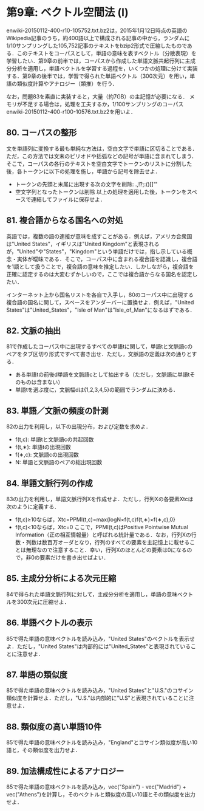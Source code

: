 第9章: ベクトル空間法 (I)
===
enwiki-20150112-400-r10-105752.txt.bz2は，2015年1月12日時点の英語のWikipedia記事のうち，約400語以上で構成される記事の中から，ランダムに1/10サンプリングした105,752記事のテキストをbzip2形式で圧縮したものである．このテキストをコーパスとして，単語の意味を表すベクトル（分散表現）を学習したい．第9章の前半では，コーパスから作成した単語文脈共起行列に主成分分析を適用し，単語ベクトルを学習する過程を，いくつかの処理に分けて実装する．第9章の後半では，学習で得られた単語ベクトル（300次元）を用い，単語の類似度計算やアナロジー（類推）を行う．

なお，問題83を素直に実装すると，大量（約7GB）の主記憶が必要になる． メモリが不足する場合は，処理を工夫するか，1/100サンプリングのコーパスenwiki-20150112-400-r100-10576.txt.bz2を用いよ．

## 80. コーパスの整形
文を単語列に変換する最も単純な方法は，空白文字で単語に区切ることである． ただ，この方法では文末のピリオドや括弧などの記号が単語に含まれてしまう． そこで，コーパスの各行のテキストを空白文字でトークンのリストに分割した後，各トークンに以下の処理を施し，単語から記号を除去せよ．

* トークンの先頭と末尾に出現する次の文字を削除: .,!?;:()[]'"
* 空文字列となったトークンは削除
以上の処理を適用した後，トークンをスペースで連結してファイルに保存せよ．

## 81. 複合語からなる国名への対処
英語では，複数の語の連接が意味を成すことがある．例えば，アメリカ合衆国は"United States"，イギリスは"United Kingdom"と表現されるが，"United"や"States"，"Kingdom"という単語だけでは，指し示している概念・実体が曖昧である．そこで，コーパス中に含まれる複合語を認識し，複合語を1語として扱うことで，複合語の意味を推定したい．しかしながら，複合語を正確に認定するのは大変むずかしいので，ここでは複合語からなる国名を認定したい．

インターネット上から国名リストを各自で入手し，80のコーパス中に出現する複合語の国名に関して，スペースをアンダーバーに置換せよ．例えば，"United States"は"United_States"，"Isle of Man"は"Isle_of_Man"になるはずである．

## 82. 文脈の抽出
81で作成したコーパス中に出現するすべての単語tに関して，単語tと文脈語cのペアをタブ区切り形式ですべて書き出せ．ただし，文脈語の定義は次の通りとする．

* ある単語tの前後d単語を文脈語cとして抽出する（ただし，文脈語に単語tそのものは含まない）
* 単語tを選ぶ度に，文脈幅dは{1,2,3,4,5}の範囲でランダムに決める．
## 83. 単語／文脈の頻度の計測
82の出力を利用し，以下の出現分布，および定数を求めよ．

* f(t,c): 単語tと文脈語cの共起回数
* f(t,∗): 単語tの出現回数
* f(∗,c): 文脈語cの出現回数
* N: 単語と文脈語のペアの総出現回数
## 84. 単語文脈行列の作成
83の出力を利用し，単語文脈行列Xを作成せよ．ただし，行列Xの各要素Xtcは次のように定義する．

* f(t,c)≥10ならば，Xtc=PPMI(t,c)=max{logN×f(t,c)f(t,∗)×f(∗,c),0}
* f(t,c)\<10ならば，Xtc=0
ここで，PPMI(t,c)はPositive Pointwise Mutual Information（正の相互情報量）と呼ばれる統計量である．なお，行列Xの行数・列数は数百万オーダとなり，行列のすべての要素を主記憶上に載せることは無理なので注意すること．幸い，行列Xのほとんどの要素は0になるので，非0の要素だけを書き出せばよい．

## 85. 主成分分析による次元圧縮
84で得られた単語文脈行列に対して，主成分分析を適用し，単語の意味ベクトルを300次元に圧縮せよ．

## 86. 単語ベクトルの表示
85で得た単語の意味ベクトルを読み込み，"United States"のベクトルを表示せよ．ただし，"United States"は内部的には"United_States"と表現されていることに注意せよ．

## 87. 単語の類似度
85で得た単語の意味ベクトルを読み込み，"United States"と"U.S."のコサイン類似度を計算せよ．ただし，"U.S."は内部的に"U.S"と表現されていることに注意せよ．

## 88. 類似度の高い単語10件
85で得た単語の意味ベクトルを読み込み，"England"とコサイン類似度が高い10語と，その類似度を出力せよ．

## 89. 加法構成性によるアナロジー
85で得た単語の意味ベクトルを読み込み，vec("Spain") - vec("Madrid") + vec("Athens")を計算し，そのベクトルと類似度の高い10語とその類似度を出力せよ．

